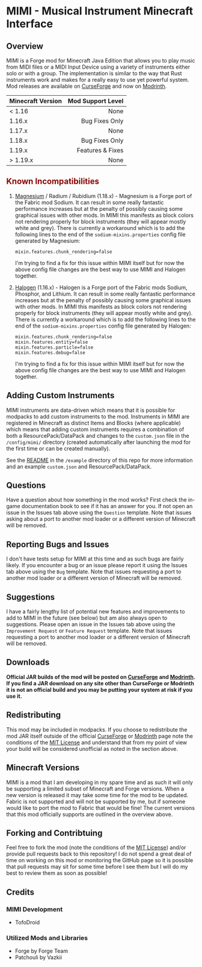 # MIMI - Musical Instrument Minecraft Interface

## Overview
MIMI is a Forge mod for Minecraft Java Edition that allows you to play music from MIDI files or a MIDI Input Device using a variety of instruments either solo or with a group. The implementation is similar to the way that Rust instruments work and makes for a really easy to use yet powerful system. Mod releases are available on [CurseForge](https://www.curseforge.com/minecraft/mc-mods/mimi-mod/) and now on [Modrinth](https://modrinth.com/mod/mimi/).

| Minecraft Version |        Mod Support Level |
| -------------     |                    -----:|
| < 1.16            |                     None |
| 1.16.x            |           Bug Fixes Only |
| 1.17.x            |                     None |
| 1.18.x            |           Bug Fixes Only |
| 1.19.x            |         Features & Fixes |
| > 1.19.x          |                     None |

## <span style="color:darkred;font-weight:bold;">Known Incompatibilities</span>
1. [Magnesium](https://www.curseforge.com/minecraft/mc-mods/sodium-reforged) / Radium / Rubidium (1.18.x) - Magnesium is a Forge port of the Fabric mod Sodium. It can result in some really fantastic performance increases but at the penalty of possibly causing some graphical issues with other mods. In MIMI this manifests as block colors not rendering properly for block instruments (they will appear mostly white and grey). There is currently a workaround which is to add the following lines to the end of the `sodium-mixins.properties` config file generated by Magnesium:

    ```
    mixin.features.chunk_rendering=false
    ```
    
    I'm trying to find a fix for this issue within MIMI itself but for now the above config file changes are the best way to use MIMI and Halogen together.

2. [Halogen](https://www.curseforge.com/minecraft/mc-mods/halogen) (1.16.x) - Halogen is a Forge port of the Fabric mods Sodium, Phosphor, and Lithium. It can result in some really fantastic performance increases but at the penalty of possibly causing some graphical issues with other mods. In MIMI this manifests as block colors not rendering properly for block instruments (they will appear mostly white and grey). There is currently a workaround which is to add the following lines to the end of the `sodium-mixins.properties` config file generated by Halogen:

    ```
    mixin.features.chunk_rendering=false
    mixin.features.entity=false
    mixin.features.particle=false
    mixin.features.debug=false
    ```
    
    I'm trying to find a fix for this issue within MIMI itself but for now the above config file changes are the best way to use MIMI and Halogen together.
    
## Adding Custom Instruments
MIMI instruments are data-driven which means that it is possible for modpacks to add custom instruments to the mod. Instruments in MIMI are registered in Minecraft as distinct Items and Blocks (where applicable) which means that adding custom instruments requires a combination of both a ResourcePack/DataPack and changes to the `custom.json` file in the `/config/mimi/` directory (created automatically after launching the mod for the first time or can be created manually).

See the [README](example/README.md) in the `/example` directory of this repo for more information and an example `custom.json` and ResourcePack/DataPack.

## Questions
Have a question about how something in the mod works? First check the in-game documentation book to see if it has an answer for you. If not open an issue in the Issues tab above using the `Question` template. Note that issues asking about a port to another mod loader or a different version of Minecraft will be removed.

## Reporting Bugs and Issues
I don't have tests setup for MIMI at this time and as such bugs are fairly likely. If you encounter a bug or an issue please report it using the Issues tab above using the `Bug` template. Note that issues requesting a port to another mod loader or a different version of Minecraft will be removed.

## Suggestions
I have a fairly lengthy list of potential new features and improvements to add to MIMI in the future (see below) but am also always open to suggestions. Please open an issue in the Issues tab above using the `Improvement Request` or `Feature Request` template. Note that issues requesting a port to another mod loader or a different version of Minecraft will be removed.

## Downloads
**Official JAR builds of the mod will be posted on [CurseForge](https://www.curseforge.com/minecraft/mc-mods/mimi-mod/) and [Modrinth](https://modrinth.com/mod/mimi/). If you find a JAR download on any site other than CurseForge or Modrinth it is not an official build and you may be putting your system at risk if you use it.**

## Redistributing
This mod may be included in modpacks. If you choose to redistribute the mod JAR itself outside of the official [CurseForge](https://www.curseforge.com/minecraft/mc-mods/mimi-mod/) or [Modrinth](https://modrinth.com/mod/mimi/) page note the conditions of the [MIT License](https://opensource.org/licenses/MIT) and understand that from my point of view your build will be considered unofficial as noted in the section above.

## Minecraft Versions
MIMI is a mod that I am developing in my spare time and as such it will only be supporting a limited subset of Minecraft and Forge versions. When a new version is released it may take some time for the mod to be updated. Fabric is not supported and will not be supported by me, but if someone would like to port the mod to Fabric that would be fine! The current versions that this mod officially supports are outlined in the overview above.

## Forking and Contribtuing
Feel free to fork the mod (note the conditions of the [MIT License](https://opensource.org/licenses/MIT)) and/or provide pull requests back to this repository! I do not spend a great deal of time on working on this mod or monitoring the GitHub page so it is possible that pull requests may sit for some time before I see them but I will do my best to review them as soon as possible!

## Credits

### **MIMI Development**
- TofoDroid

### **Utilized Mods and Libraries**
- Forge by Forge Team
- Patchouli by Vazkii
